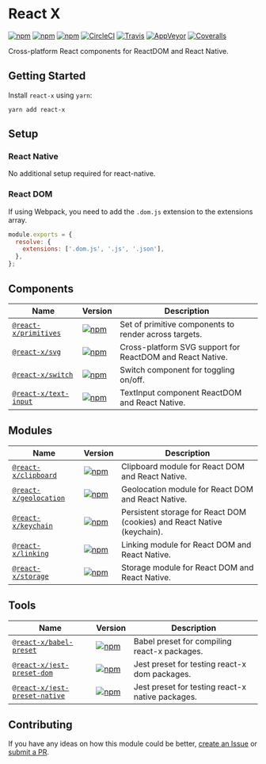 # React X

[![npm](https://img.shields.io/npm/v/react-x.svg)](https://www.npmjs.com/package/react-x)
[![npm](https://img.shields.io/npm/dt/react-x.svg)](https://www.npmjs.com/package/react-x)
[![npm](https://img.shields.io/npm/l/react-x.svg)](https://github.com/negativetwelve/react-x/blob/master/LICENSE)
[![CircleCI](https://img.shields.io/circleci/project/github/negativetwelve/react-x.svg?label=circle)](https://circleci.com/gh/negativetwelve/react-x)
[![Travis](https://img.shields.io/travis/negativetwelve/react-x.svg?label=travis)](https://travis-ci.org/negativetwelve/react-x)
[![AppVeyor](https://img.shields.io/appveyor/ci/negativetwelve/react-x/master.svg?label=appveyor)](https://ci.appveyor.com/project/negativetwelve/react-x)
[![Coveralls](https://img.shields.io/coveralls/negativetwelve/react-x.svg)](https://coveralls.io/github/negativetwelve/react-x?branch=master)

Cross-platform React components for ReactDOM and React Native.

## Getting Started

Install `react-x` using `yarn`:

```shell
yarn add react-x
```

## Setup

### React Native

No additional setup required for react-native.

### React DOM

If using Webpack, you need to add the `.dom.js` extension to the extensions array.

```javascript
module.exports = {
  resolve: {
    extensions: ['.dom.js', '.js', '.json'],
  },
};
```

## Components

Name | Version | Description
-----|---------|------------
[`@react-x/primitives`](/components/primitives) | [![npm](https://img.shields.io/npm/v/@react-x/primitives.svg)][npm-primitives] | Set of primitive components to render across targets.
[`@react-x/svg`](/components/svg) | [![npm](https://img.shields.io/npm/v/@react-x/svg.svg)][npm-svg] | Cross-platform SVG support for ReactDOM and React Native.
[`@react-x/switch`](/components/switch) | [![npm](https://img.shields.io/npm/v/@react-x/switch.svg)][npm-switch] | Switch component for toggling on/off.
[`@react-x/text-input`](/components/text-input) | [![npm](https://img.shields.io/npm/v/@react-x/text-input.svg)][npm-text-input] | TextInput component ReactDOM and React Native.

[npm-primitives]: https://www.npmjs.com/package/@react-x/primitives
[npm-render]: https://www.npmjs.com/package/@react-x/render
[npm-svg]: https://www.npmjs.com/package/@react-x/svg
[npm-switch]: https://www.npmjs.com/package/@react-x/switch
[npm-text-input]: https://www.npmjs.com/package/@react-x/text-input

## Modules

Name | Version | Description
-----|---------|------------
[`@react-x/clipboard`](/modules/clipboard) | [![npm](https://img.shields.io/npm/v/@react-x/clipboard.svg)][npm-clipboard] | Clipboard module for React DOM and React Native.
[`@react-x/geolocation`](/modules/geolocation) | [![npm](https://img.shields.io/npm/v/@react-x/geolocation.svg)][npm-geolocation] | Geolocation module for React DOM and React Native.
[`@react-x/keychain`](/modules/keychain) | [![npm](https://img.shields.io/npm/v/@react-x/keychain.svg)][npm-keychain] | Persistent storage for React DOM (cookies) and React Native (keychain).
[`@react-x/linking`](/modules/linking) | [![npm](https://img.shields.io/npm/v/@react-x/linking.svg)][npm-linking] | Linking module for React DOM and React Native.
[`@react-x/storage`](/modules/storage) | [![npm](https://img.shields.io/npm/v/@react-x/storage.svg)][npm-storage] | Storage module for React DOM and React Native.

[npm-clipboard]: https://www.npmjs.com/package/@react-x/clipboard
[npm-geolocation]: https://www.npmjs.com/package/@react-x/geolocation
[npm-keychain]: https://www.npmjs.com/package/@react-x/keychain
[npm-linking]: https://www.npmjs.com/package/@react-x/linking
[npm-storage]: https://www.npmjs.com/package/@react-x/storage

## Tools

Name | Version | Description
-----|---------|------------
[`@react-x/babel-preset`](/tools/babel-preset) | [![npm](https://img.shields.io/npm/v/@react-x/babel-preset.svg)][npm-babel-preset] | Babel preset for compiling react-x packages.
[`@react-x/jest-preset-dom`](/tools/jest-preset-dom) | [![npm](https://img.shields.io/npm/v/@react-x/jest-preset-dom.svg)][npm-jest-preset-dom] | Jest preset for testing react-x dom packages.
[`@react-x/jest-preset-native`](/tools/jest-preset-native) | [![npm](https://img.shields.io/npm/v/@react-x/jest-preset-native.svg)][npm-jest-preset-native] | Jest preset for testing react-x native packages.

[npm-babel-preset]: https://www.npmjs.com/package/@react-x/babel-preset
[npm-jest-preset-dom]: https://www.npmjs.com/package/@react-x/jest-preset-dom
[npm-jest-preset-native]: https://www.npmjs.com/package/@react-x/jest-preset-native

## Contributing

If you have any ideas on how this module could be better, [create an Issue](https://github.com/negativetwelve/react-x/issues) or [submit a PR](https://github.com/negativetwelve/react-x/pulls).
